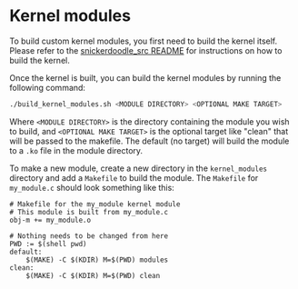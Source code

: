 # Kernel modules

To build custom kernel modules, you first need to build the kernel itself. Please refer to the [snickerdoodle_src README](../snickerdoodle_src/README.md) for instructions on how to build the kernel.

Once the kernel is built, you can build the kernel modules by running the following command:

```bash
./build_kernel_modules.sh <MODULE DIRECTORY> <OPTIONAL MAKE TARGET>
```

Where `<MODULE DIRECTORY>` is the directory containing the module you wish to build, and `<OPTIONAL MAKE TARGET>` is the optional target like "clean" that will be passed to the makefile. The default (no target) will build the module to a `.ko` file in the module directory.

To make a new module, create a new directory in the `kernel_modules` directory and add a `Makefile` to build the module. The `Makefile` for `my_module.c` should look something like this:

```make
# Makefile for the my_module kernel module
# This module is built from my_module.c
obj-m += my_module.o

# Nothing needs to be changed from here
PWD := $(shell pwd)
default:
	$(MAKE) -C $(KDIR) M=$(PWD) modules
clean:
	$(MAKE) -C $(KDIR) M=$(PWD) clean
```